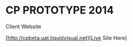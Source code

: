 CP PROTOTYPE 2014
====================

Client Website

[http://cpbeta.uat.liquidvisual.net](Live Site Here)